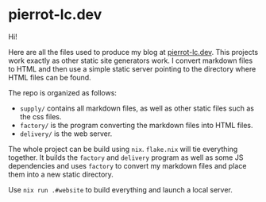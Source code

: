 # pierrot-lc.dev

Hi!

Here are all the files used to produce my blog at [pierrot-lc.dev](https://pierrot-lc.dev). This
projects work exactly as other static site generators work. I convert markdown files to HTML and
then use a simple static server pointing to the directory where HTML files can be found.

The repo is organized as follows:

- `supply/` contains all markdown files, as well as other static files such as the css files.
- `factory/` is the program converting the markdown files into HTML files.
- `delivery/` is the web server.

The whole project can be build using `nix`. `flake.nix` will tie everything together. It builds the
`factory` and `delivery` program as well as some JS dependencies and uses `factory` to convert my
markdown files and place them into a new static directory.

Use `nix run .#website` to build everything and launch a local server.
